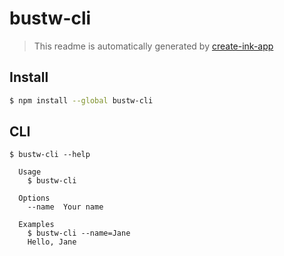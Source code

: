 # bustw-cli

> This readme is automatically generated by [create-ink-app](https://github.com/vadimdemedes/create-ink-app)


## Install

```bash
$ npm install --global bustw-cli
```


## CLI

```
$ bustw-cli --help

  Usage
    $ bustw-cli

  Options
    --name  Your name

  Examples
    $ bustw-cli --name=Jane
    Hello, Jane
```
